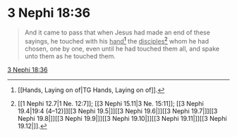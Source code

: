 # 3 Nephi 18:36

> And it came to pass that when Jesus had made an end of these sayings, he touched with his <u>hand</u>[^a] the <u>disciples</u>[^b] whom he had chosen, one by one, even until he had touched them all, and spake unto them as he touched them.

[3 Nephi 18:36](https://www.churchofjesuschrist.org/study/scriptures/bofm/3-ne/18?lang=eng&id=p36#p36)


[^a]: [[Hands, Laying on of|TG Hands, Laying on of]].  
[^b]: [[1 Nephi 12.7|1 Ne. 12:7]]; [[3 Nephi 15.11|3 Ne. 15:11]]; [[3 Nephi 19.4|19:4 (4–12)]][[3 Nephi 19.5|]][[3 Nephi 19.6|]][[3 Nephi 19.7|]][[3 Nephi 19.8|]][[3 Nephi 19.9|]][[3 Nephi 19.10|]][[3 Nephi 19.11|]][[3 Nephi 19.12|]].  
